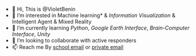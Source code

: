 - 👋 Hi, This is @VioletBenin
- 👀 I’m interested in Machine learning* & *Information Visualization* & Intelligent Agent & Mixed Reality
- 🌱 I’m currently learning *Python*, *Google Earth Interface*, *Brain-Computer Interface*, *Unity*
- 💞️ I’m looking to collaborate with active responders
- 📫 Reach me By [school email](mailto:alybx6@nottingham.ac.uk) or [private email](mailto:violetbenin@outlook.com)

<!---
VioletBenin/VioletBenin is a ✨ special ✨ repository because its `README.md` (this file) appears on your GitHub profile.
You can click the Preview link to take a look at your changes.
--->
